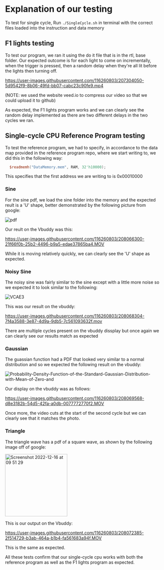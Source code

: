 # Explanation of our testing

To test for single cycle, Run `./SingleCycle.sh` in terminal with the correct files loaded into the instruction and data memory
## F1 lights testing

To test our program, we ran it using the do it file that is in the rtl, base folder. Our expected outcome is for each light to come on incrementally, when the trigger is pressed, then a random delay when they're all lit before the lights then turning off.



https://user-images.githubusercontent.com/116260803/207304050-5d9542f9-8b06-49fd-bb07-cabc23c90fe9.mp4

(NOTE: we used the website veed.io to compress our video so that we could upload it to github)

As expected, the F1 lights program works and we can clearly see the random delay implemented as there are two different delays in the two cycles we ran.


## Single-cycle CPU Reference Program testing

To test the reference program, we had to specify, in accordance to the data map provided in the reference program repo, where we start writing to, we did this in the following way:
``` verilog
  $readmemh("DataMemory.mem", RAM, 32'h10000);
```
This specifies that the first address we are writing to is 0x00010000

### Sine
For the sine pdf, we load the sine folder into the memory and the expected reult is a 'U' shape, better demonstrated by the following picture from google: 

![pdf](https://user-images.githubusercontent.com/116260803/208064721-96a666b8-6b0b-4d1e-9562-6cd7e3d1feff.png)

Our reult on the Vbuddy was this:

https://user-images.githubusercontent.com/116260803/208066300-21f66f0b-25b2-4496-b9a5-edae37865ba4.MOV

While it is moving relatively quickly, we can clearly see the 'U' shape as expected.


### Noisy Sine

The noisy sine was fairly similar to the sine except with a little more noise so we expected it to look similar to the following:

![VCAE3](https://user-images.githubusercontent.com/116260803/208067676-1a17cc6b-804e-4ff6-b1bf-98bdaa832c99.png)

This was our result on the vbuddy:

https://user-images.githubusercontent.com/116260803/208068304-7f4a3588-3e87-4d9a-9db5-7c561093632f.mov

There are multiple cycles present on the vbuddy dissplay but once again we can clearly see our results match as expected


### Gaussian

The guassian function had a PDF that looked very similar to a normal distribution and so we expected the following result on the vbuddy:

![Probability-Density-Function-of-the-Standard-Gaussian-Distribution-with-Mean-of-Zero-and](https://user-images.githubusercontent.com/116260803/208069193-202852b2-bb64-45b9-9963-a117117bdfb0.png)

Our display on the vbuddy was as follows:


https://user-images.githubusercontent.com/116260803/208069568-d8e3182b-54d5-42fa-a0db-0077772770f2.MOV

Once more, the video cuts at the start of the second cycle but we can clearly see that it matches the photo.


### Triangle

The triangle wave has a pdf of a square wave, as shown by the following image off of google:

<img width="203" alt="Screenshot 2022-12-16 at 09 51 29" src="https://user-images.githubusercontent.com/116260803/208072036-2bd08311-3ec9-40f0-ac5e-c5ca500eaf3c.png">

This is our output on the Vbuddy:


https://user-images.githubusercontent.com/116260803/208072385-2f514729-b3ab-464a-b1b4-fa561683a94f.MOV

This is the same as expected.

All these tests confirm that our single-cycle cpu works with both the reference program as well as the F1 lights program as expected.
